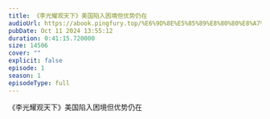 ```yaml
---
title: 《李光耀观天下》美国陷入困境但优势仍在
audioUrl: https://abook.pingfury.top/%E6%9D%8E%E5%85%89%E8%80%80%E8%A7%82%E5%A4%A9%E4%B8%8B-%E7%BE%8E%E5%9B%BD%E9%99%B7%E5%85%A5%E5%9B%B0%E5%A2%83%E4%BD%86%E4%BC%98%E5%8A%BF%E4%BB%8D%E5%9C%A8-ahbhzbb1.mp3
pubDate: Oct 11 2024 13:55:12
duration: 0:41:15.720000
size: 14506
cover: ""
explicit: false
episode: 1
season: 1
episodeType: full
---
```

《李光耀观天下》美国陷入困境但优势仍在